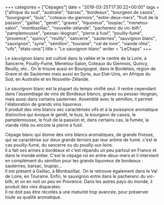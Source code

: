 +++
categories = ["Cépages"]
date = "2019-03-25T17:30:22+00:00"
tags = ["afrique du sud", "australie", "barsac", "bordeaux", "bourgeon de cassis", "bourgogne", "buis", "coteaux-du-giennois", "entre-deux-mers", "fruit de la passion", "gaillac", "genêt", "graves", "liquoreux", "loupiac", "menetou-salon", "montbazillac", "nouvelle-zélande", "pacherenc du vic-bilh", "pamplemousse", "pessac-léognan", "pierre à fusil", "pouilly-fumé", "provence", "quincy", "reuilly", "sancerre", "sauternes", "sauvignon blanc", "sauvignon", "syrie", "sémillon", "touraine", "val de loire", "viande rôtie", "vifs", "états-unis"] 
title = "Le sauvignon blanc"
writer = "LeChaps"
+++

Le sauvignon blanc est cultivé dans la vallée et le centre de la Loire, à Sancerre, Pouilly-Fumé, Menetou-Salon, Coteaux du Giennois, Quincy, Reuilly, etc.. On le trouve aussi en Bourgogne, dans le Bordelais, région de Grave et de Sauternes mais aussi en Syrie, aux Etat-Unis, en Afrique du Sud, en Australie et en Nouvelle-Zélande.  

Le sauvignon blanc est la plupart du temps vinifié seul. Il rentre cependant dans l'assemblage de vins de Bordeaux blancs, graves ou pessac-léognan, mais aussi dans certains sauternes. Assemblé avec le sémillon, il permet l'élaboration de grands vins liquoreux.  
Il produit des vins blancs sec caractérisés vifs et à la puissance aromatique distinctive qui évoque le genêt, le buis, le bourgeon de cassis, le pamplemousse, le fruit de la passion et, dans certains cas, la fumée, la viande rôtie ou encore la pierre à fusil.

Cépage blanc qui donne des vins blancs aromatiques, de grande finesse, qui se caractérise sur deux grands terroirs par leur arôme de fumé. c'est le cas pouilly-fumé, du sancerre ou du pouilly-sur-loire.  
Il a fait ses armes à bordeaux et c'est répandu un peu partout en France et dans le monde entier. C'est le cépage roi en entre-deux-mers et il intervient en complément du sémillon pour les grands liquoreux de bordeaux : sauternes, barsac, loupiac...  
Il est présent à Gaillac, à Monbazillac. On le retrouve également dans le Val de Loire, en Touraine. Enfin, le sauvignon entre dans le pacherenc du vic-bilh, et on en voit un peu en Provence. Dans les autres pays du monde, il produit des vins disparates.  
Il ne doit pas être récoltés à une maturité trop avancée, pour préserver toute sa qualité aromatique.
